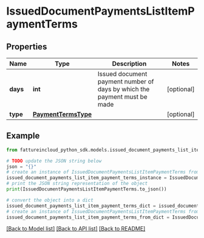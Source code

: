# IssuedDocumentPaymentsListItemPaymentTerms


## Properties

Name | Type | Description | Notes
------------ | ------------- | ------------- | -------------
**days** | **int** | Issued document payment number of days by which the payment must be made | [optional] 
**type** | [**PaymentTermsType**](PaymentTermsType.md) |  | [optional] 

## Example

```python
from fattureincloud_python_sdk.models.issued_document_payments_list_item_payment_terms import IssuedDocumentPaymentsListItemPaymentTerms

# TODO update the JSON string below
json = "{}"
# create an instance of IssuedDocumentPaymentsListItemPaymentTerms from a JSON string
issued_document_payments_list_item_payment_terms_instance = IssuedDocumentPaymentsListItemPaymentTerms.from_json(json)
# print the JSON string representation of the object
print(IssuedDocumentPaymentsListItemPaymentTerms.to_json())

# convert the object into a dict
issued_document_payments_list_item_payment_terms_dict = issued_document_payments_list_item_payment_terms_instance.to_dict()
# create an instance of IssuedDocumentPaymentsListItemPaymentTerms from a dict
issued_document_payments_list_item_payment_terms_from_dict = IssuedDocumentPaymentsListItemPaymentTerms.from_dict(issued_document_payments_list_item_payment_terms_dict)
```
[[Back to Model list]](../README.md#documentation-for-models) [[Back to API list]](../README.md#documentation-for-api-endpoints) [[Back to README]](../README.md)



